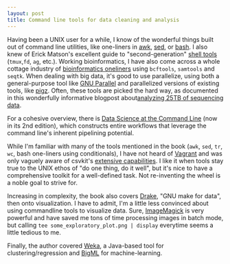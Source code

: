 ```yaml
---
layout: post
title: Command line tools for data cleaning and analysis
---
```


Having been a UNIX user for a while, I know of the wonderful things built out of command line utilities, like one-liners in [awk](https://catonmat.net/awk-one-liners-explained-part-one), [sed](https://catonmat.net/sed-one-liners-explained-part-one), or [bash](http://www.bashoneliners.com). I also knew of Erick Matson's excellent guide to "second-generation" [shell tools](http://erick.matsen.org/2020/01/04/2nd-gen-interactive-shell.html) (`tmux`,`fd`, `ag`, etc.). Working bioinformatics, I have also come across a whole cottage industry of [bioinformatics oneliners](https://github.com/stephenturner/oneliners) using `bcftools`, `samtools` and `seqtk`. When dealing with big data, it's good to use parallelize, using both a general-purpose tool like [GNU Parallel](https://www.gnu.org/software/parallel/) and parallelized versions of existing tools, like [pigz](https://zlib.net/pigz/). Often, these tools are picked the hard way, as documented in this wonderfully informative blogpost about[analyzing 25TB of sequencing data](https://livefreeordichotomize.com/2019/06/04/using_awk_and_r_to_parse_25tb/).

For a cohesive overview, there is [Data Science at the Command Line](https://www.datascienceatthecommandline.com/) (now in its 2nd edition), which constructs entire workflows that leverage the command line's inherent pipelining potential.

While I'm familiar with many of the tools mentioned in the book (`awk`, `sed`, `tr`, `wc`, bash one-liners using conditionals), I have not heard of [Vagrant](https://www.vagrantup.com/docs/cli/) and was only vaguely aware of csvkit's [extensive capabilities](https://source.opennews.org/articles/eleven-awesome-things-you-can-do-csvkit/). I like it when tools stay true to the UNIX ethos of "do one thing, do it well", but it's nice to have a comprehensive toolkit for a well-defined task. Not re-inventing the wheel is a noble goal to strive for.

Increasing in complexity, the book also covers [Drake](https://github.com/Factual/drake), "GNU make for data", then onto visualization. I have to admit, I'm a little less convinced about using commandline tools to visualize data. Sure, [ImageMagick](https://imagemagick.org) is very powerful and have saved me tons of time processing images in batch mode, but calling ```tee some_exploratory_plot.png | display``` everytime seems a little tedious to me.

Finally, the author covered [Weka](https://www.cs.waikato.ac.nz/ml/weka/), a Java-based tool for clustering/regression and [BigML](https://bigml.com/) for machine-learning.

